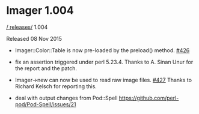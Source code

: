 # Imager 1.004

[ / ](..) [releases/](./) 1.004

Released 08 Nov 2015

- Imager::Color::Table is now pre-loaded by the preload() method. [#426](https://github.com/tonycoz/imager/issues/426)

- fix an assertion triggered under perl 5.23.4. Thanks to A. Sinan Unur for the report and the patch.

- Imager->new can now be used to read raw image files. [#427](https://github.com/tonycoz/imager/issues/427) Thanks to Richard Kelsch for reporting this.

- deal with output changes from Pod::Spell https://github.com/perl-pod/Pod-Spell/issues/21
